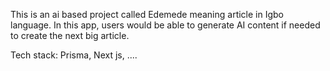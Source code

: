 This is an ai based project called Edemede meaning article in Igbo language. In this app, users would be able to generate AI content if needed to create the next big article.

Tech stack: Prisma, Next js, ....
